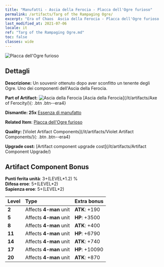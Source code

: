 ```yaml
---
title: "Manufatti - Ascia della Ferocia - Placca dell'Ogre furioso"
permalink: /artifacts/Targ of the Rampaging Ogre/
excerpt: "Era of Chaos  Ascia della Ferocia - Placca dell'Ogre furioso. Un souvenir ottenuto dopo aver sconfitto un tenente degli Ogre. Uno dei componenti dell'Ascia della Ferocia."
last_modified_at: 2021-07-06
locale: it
ref: "Targ of the Rampaging Ogre.md"
toc: false
classes: wide
---
```


 ![Placca dell'Ogre furioso](/images/t/artifact_40312.png)



## Dettagli

 **Descrizione:** Un souvenir ottenuto dopo aver sconfitto un tenente degli Ogre. Uno dei componenti dell'Ascia della Ferocia.

 **Part of Artifact:** ![Ascia della Ferocia](/images/t/icon_artifact_31.png) [Ascia della Ferocia](/it/artifacts/Axe of Ferocity/){: .btn .btn--era4}

 **Dismantle: 25x** [Essenza di manufatto](/ItemsIT/con_905/)

 **Related Item**: [Placca dell'Ogre furioso](/ItemsIT/art_126/)

 **Quality:** [Violet Artifact Components](/it/artifacts/Violet Artifact Components/){: .btn .btn--era4}

 **Upgrade cost:** [Artifact component upgrade cost](/it/artifacts/Artifact Component Upgrade/)

## Artifact Component Bonus

  **Punti ferita unità**: 3+(LEVEL\*1.2) %<br/>**Difesa eroe**: 5+(LEVEL\*2)<br/>**Sapienza eroe**: 5+(LEVEL\*2)

  |  Level  | Type |    Extra bonus  | 
  |:--------|:-----|:----------------| 
  | **2** | Affects **4-man** unit | **ATK**: +190 | 
  | **5** | Affects **4-man** unit | **HP**: +3500 | 
  | **8** | Affects **4-man** unit | **ATK**: +400 | 
  | **11** | Affects **4-man** unit | **HP**: +6790 | 
  | **14** | Affects **4-man** unit | **ATK**: +740 | 
  | **17** | Affects **4-man** unit | **HP**: +10090 | 
  | **20** | Affects **4-man** unit | **ATK**: +870 | 
